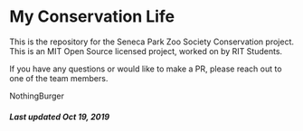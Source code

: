 # My Conservation Life

This is the repository for the Seneca Park Zoo Society Conservation project. This is an MIT Open Source licensed project, worked on by RIT Students.

If you have any questions or would like to make a PR, please reach out to one of the team members. 

NothingBurger

##### Last updated Oct 19, 2019
